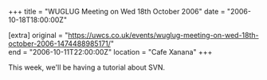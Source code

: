 +++
title = "WUGLUG Meeting on Wed 18th October 2006"
date = "2006-10-18T18:00:00Z"

[extra]
original = "https://uwcs.co.uk/events/wuglug-meeting-on-wed-18th-october-2006-1474488985171/"    
end = "2006-10-11T22:00:00Z"
location = "Cafe Xanana"
+++

This week, we'll be having a tutorial about SVN.

